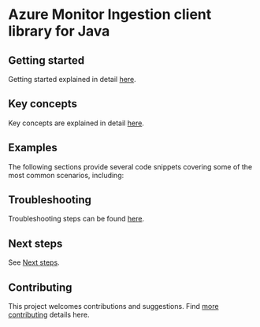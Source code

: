 # Azure Monitor Ingestion client library for Java

## Getting started
Getting started explained in detail [here][SDK_README_GETTING_STARTED].

## Key concepts
Key concepts are explained in detail [here][SDK_README_KEY_CONCEPTS].

## Examples
The following sections provide several code snippets covering some of the most common scenarios, including:

## Troubleshooting
Troubleshooting steps can be found [here][SDK_README_TROUBLESHOOTING].

## Next steps
See [Next steps][SDK_README_NEXT_STEPS].

## Contributing
This project welcomes contributions and suggestions. Find [more contributing][SDK_README_CONTRIBUTING] details here.

<!-- LINKS -->
[SDK_README_CONTRIBUTING]: https://github.com/Azure/azure-sdk-for-java/blob/main/sdk/monitor/azure-monitor-ingestion/README.md#contributing
[SDK_README_GETTING_STARTED]: https://github.com/Azure/azure-sdk-for-java/blob/main/sdk/monitor/azure-monitor-ingestion/README.md#getting-started
[SDK_README_TROUBLESHOOTING]: https://github.com/Azure/azure-sdk-for-java/blob/main/sdk/monitor/azure-monitor-ingestion/README.md#troubleshooting
[SDK_README_KEY_CONCEPTS]: https://github.com/Azure/azure-sdk-for-java/blob/main/sdk/monitor/azure-monitor-ingestion/README.md#key-concepts
[SDK_README_NEXT_STEPS]: https://github.com/Azure/azure-sdk-for-java/blob/main/sdk/monitor/azure-monitor-ingestion/README.md#next-steps


